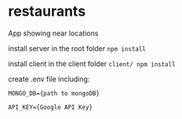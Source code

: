 # restaurants
App showing near locations

install server in the root folder `npm install`

install client in the client folder `client/ npm install`

create .env file including:

`MONGO_DB={path to mongoDB}`

`API_KEY={Google API Key}`
